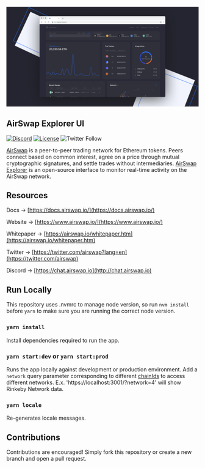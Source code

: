 ![explorer UI](./src/static/explorer-UI.png)

## AirSwap Explorer UI

[![Discord](https://img.shields.io/discord/590643190281928738.svg)](https://chat.airswap.io)
[![License](https://img.shields.io/badge/License-Apache%202.0-blue.svg)](https://opensource.org/licenses/Apache-2.0)
![Twitter Follow](https://img.shields.io/twitter/follow/airswap?style=social)

[AirSwap](https://www.airswap.io/) is a peer-to-peer trading network for Ethereum tokens. Peers connect based on common interest, agree on a price through mutual cryptographic signatures, and settle trades without intermediaries. [AirSwap Explorer](https://explorer.airswap.io/) is an open-source interface to monitor real-time activity on the AirSwap network.

## Resources

Docs → [https://docs.airswap.io/](https://docs.airswap.io/)

Website → [https://www.airswap.io/](https://www.airswap.io/)

Whitepaper → [https://airswap.io/whitepaper.htm](https://airswap.io/whitepaper.htm)

Twitter → [https://twitter.com/airswap?lang=en](https://twitter.com/airswap)

Discord → [https://chat.airswap.io](http://chat.airswap.io)

## Run Locally

This repository uses .nvmrc to manage node version, so run `nvm install` before `yarn` to make sure you are running the correct node version.

### `yarn install`

Install dependencies required to run the app.

### `yarn start:dev` or `yarn start:prod`

Runs the app locally against development or production environment. Add a `network` query parameter corresponding to different [chainIds](https://github.com/airswap/airswap-protocols/blob/559f70277ba1c8c87a95a74089aa110b43bcd49c/tools/constants/index.ts#L30-L35) to access different networks.
E.x. 'https://localhost:3001/?network=4' will show Rinkeby Network data.

### `yarn locale`

Re-generates locale messages.

## Contributions

Contributions are encouraged! Simply fork this repository or create a new branch and open a pull request.

